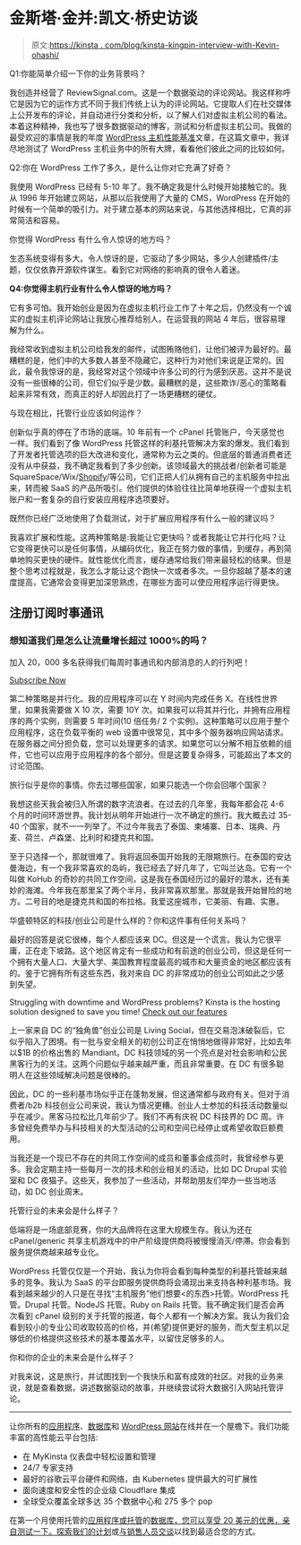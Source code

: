 # 金斯塔·金并:凯文·桥史访谈

> 原文:[https://kinsta . com/blog/kinsta-kingpin-interview-with-Kevin-ohashi/](https://kinsta.com/blog/kinsta-kingpin-interview-with-kevin-ohashi/)

Q1:你能简单介绍一下你的业务背景吗？

我创造并经营了 ReviewSignal.com。这是一个数据驱动的评论网站。我这样称呼它是因为它的运作方式不同于我们传统上认为的评论网站。它提取人们在社交媒体上公开发布的评论，并自动进行分类和分析，以了解人们对虚拟主机公司的看法。本着这种精神，我也写了很多数据驱动的博客，测试和分析虚拟主机公司。我做的最受欢迎的事情是我的年度 [WordPress 主机性能基准](https://reviewsignal.com/blog/wordpress-hosting-performance-benchmarks-2018/)文章，在这篇文章中，我详尽地测试了 WordPress 主机业务中的所有大牌，看看他们彼此之间的比较如何。

Q2:你在 WordPress 工作了多久，是什么让你对它充满了好奇？

我使用 WordPress 已经有 5-10 年了。我不确定我是什么时候开始接触它的。我从 1996 年开始建立网站，从那以后我使用了大量的 CMS，WordPress 在开始的时候有一个简单的吸引力。对于建立基本的网站来说，与其他选择相比，它真的非常简洁和容易。

你觉得 WordPress 有什么令人惊讶的地方吗？

生态系统变得有多大。令人惊讶的是，它驱动了多少网站，多少人创建插件/主题，仅仅依靠开源软件谋生。看到它对网络的影响真的很令人着迷。

**Q4:你觉得主机行业有什么令人惊讶的地方吗？**

它有多可怕。我开始创业是因为在虚拟主机行业工作了十年之后，仍然没有一个诚实的虚拟主机评论网站让我放心推荐给别人。在运营我的网站 4 年后，很容易理解为什么。

我经常收到虚拟主机公司给我发的邮件，试图贿赂他们，让他们被评为最好的。最糟糕的是，他们中的大多数人甚至不隐藏它。这种行为对他们来说是正常的。因此，最令我惊讶的是，我经常对这个领域中许多公司的行为感到厌恶。这并不是说没有一些很棒的公司，但它们似乎是少数。最糟糕的是，这些欺诈/恶心的策略看起来非常有效，而真正的好人却因此打了一场更糟糕的硬仗。

与现在相比，托管行业应该如何运作？

创新似乎真的停在了市场的底端。10 年前有一个 cPanel 托管账户，今天感觉也一样。我们看到了像 WordPress 托管这样的利基托管解决方案的爆发。我们看到了开发者托管选项的巨大改进和变化，通常称为云之类的。但底层的普通消费者还没有从中获益，我不确定我看到了多少创新。该领域最大的挑战者/创新者可能是 SquareSpace/Wix/[Shopify](https://kinsta.com/blog/shopify-alternatives/)/等公司，它们正把人们从拥有自己的主机服务中拉出来，转而被 SaaS 的产品所吸引。他们提供的体验往往比简单地获得一个虚拟主机账户和一套复杂的自行安装应用程序选项要好。

既然你已经广泛地使用了负载测试，对于扩展应用程序有什么一般的建议吗？

我喜欢扩展和性能。这两种策略是:我能让它更快吗？或者我能让它并行化吗？让它变得更快可以是任何事情，从编码优化，我正在努力做的事情，到缓存，再到简单地购买更快的硬件。就性能优化而言，缓存通常给我们带来最轻松的结果。但是整个思考过程就是，我怎么才能让这个跑快一次或者多次。一旦你超越了基本的速度提高，它通常会变得更加深思熟虑，在哪些方面可以使应用程序运行得更快。

## 注册订阅时事通讯



### 想知道我们是怎么让流量增长超过 1000%的吗？

加入 20，000 多名获得我们每周时事通讯和内部消息的人的行列吧！

[Subscribe Now](#newsletter)

第二种策略是并行化。我的应用程序可以在 Y 时间内完成任务 X。在线性世界里，如果我需要做 X 10 次，需要 10Y 次。如果我可以将其并行化，并拥有应用程序的两个实例，则需要 5 年时间(10 倍任务/ 2 个实例)。这种策略可以应用于整个应用程序，这在负载平衡的 web 设置中很常见，其中多个服务器响应网站请求。在服务器之间分担负载，您可以处理更多的请求。如果您可以分解不相互依赖的组件，它也可以应用于应用程序的各个部分。但是这要复杂得多，可能超出了本文的讨论范围。

旅行似乎是你的事情。你去过哪些国家，如果只能选一个你会回哪个国家？

我想这些天我会被归入所谓的数字流浪者。在过去的几年里，我每年都会花 4-6 个月的时间环游世界。我计划从明年开始进行一次不确定的旅行。我大概去过 35-40 个国家，就不一一列举了。不过今年我去了泰国、柬埔寨、日本、瑞典、丹麦、荷兰、卢森堡、比利时和捷克共和国。

至于只选择一个，那就很难了。我将返回泰国开始我的无限期旅行。在泰国的安达曼海边，有一个我非常喜欢的岛屿，我已经去了好几年了，它叫兰达岛。它有一个叫做 KoHub 的奇妙的共同工作空间，这是我在泰国经历过的最好的潜水，还有美妙的海滩。今年我在那里呆了两个半月，我非常喜欢那里。那就是我开始冒险的地方。二号目的地是捷克共和国的布拉格。我爱这座城市，它美丽、有趣、实惠。

华盛顿特区的科技/创业公司是什么样的？你和这件事有任何关系吗？

最好的回答是说它很棒，每个人都应该来 DC。但这是一个谎言。我认为它很平庸，正在走下坡路。这个地区肯定有一些成功和有前途的创业公司，但这是任何一个拥有大量人口、大量大学、美国教育程度最高的城市和大量资金的地区都应该有的。鉴于它拥有所有这些东西，我对来自 DC 的非常成功的创业公司如此之少感到失望。

Struggling with downtime and WordPress problems? Kinsta is the hosting solution designed to save you time! [Check out our features](https://kinsta.com/features/)

上一家来自 DC 的“独角兽”创业公司是 Living Social，但在交易泡沫破裂后，它似乎陷入了困境。有一批与安全相关的初创公司正在悄悄地做得非常好，比如去年以$1B 的价格出售的 Mandiant。DC 科技领域的另一个亮点是对社会影响和公民黑客行为的关注。这两个问题似乎越来越严重，而且非常重要。在 DC 有很多聪明人在这些领域解决问题是很棒的。

因此，DC 的一些利基市场似乎正在蓬勃发展，但这通常都与政府有关。但对于消费者/b2b 科技创业公司来说，我认为情况更糟。创业人士参加的科技活动数量似乎在减少。黑客马拉松比几年前少了。我们不再有庆祝 DC 科技界的 DC 周。许多曾经免费举办与科技相关的大型活动的公司和空间已经停止或希望收取巨额费用。

当我还是一个现已不存在的共同工作空间的成员和董事会成员时，我曾经参与更多。我会定期主持一些每月一次的技术和创业相关的活动，比如 DC Drupal 实验室和 DC 夜猫子。这些天，我参加了一些活动，并帮助朋友们举办一些当地活动，如 DC 创业周末。

托管行业的未来会是什么样子？

低端将是一场底部竞赛，你的大品牌将在这里大规模生存。我认为还在 cPanel/generic 共享主机游戏中的中产阶级提供商将被慢慢消灭/停滞。你会看到服务提供商越来越专业化。

WordPress 托管仅仅是一个开始，我认为你将会看到每种类型的利基托管越来越多的竞争。我认为 SaaS 的平台即服务提供商将会涌现出来支持各种利基市场。我看到越来越少的人只是在寻找“主机服务”他们想要<的东西>托管。WordPress 托管。Drupal 托管。NodeJS 托管。Ruby on Rails 托管。我不确定我们是否会再次看到 cPanel 级别的关于托管的报道，每个人都有一个解决方案。我认为我们会看到较小的专业公司收取较高的价格，并(希望)提供更好的服务，而大型主机以足够低的价格提供这些技术的基本覆盖水平，以留住足够多的人。

你和你的企业的未来会是什么样子？

对我来说，这是旅行，并试图找到一个我快乐和富有成效的社区。对我的业务来说，就是查看数据，讲述数据驱动的故事，并继续尝试将大数据引入网站托管评论。

* * *

让你所有的[应用程序](https://kinsta.com/application-hosting/)、[数据库](https://kinsta.com/database-hosting/)和 [WordPress 网站](https://kinsta.com/wordpress-hosting/)在线并在一个屋檐下。我们功能丰富的高性能云平台包括:

*   在 MyKinsta 仪表盘中轻松设置和管理
*   24/7 专家支持
*   最好的谷歌云平台硬件和网络，由 Kubernetes 提供最大的可扩展性
*   面向速度和安全性的企业级 Cloudflare 集成
*   全球受众覆盖全球多达 35 个数据中心和 275 多个 pop

在第一个月使用托管的[应用程序或托管](https://kinsta.com/application-hosting/)的[数据库，您可以享受 20 美元的优惠，亲自测试一下。探索我们的](https://kinsta.com/database-hosting/)[计划](https://kinsta.com/plans/)或[与销售人员交谈](https://kinsta.com/contact-us/)以找到最适合您的方式。